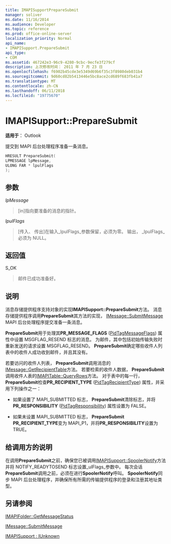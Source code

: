 ```yaml
---
title: IMAPISupportPrepareSubmit
manager: soliver
ms.date: 11/16/2014
ms.audience: Developer
ms.topic: reference
ms.prod: office-online-server
localization_priority: Normal
api_name:
- IMAPISupport.PrepareSubmit
api_type:
- COM
ms.assetid: 467242e3-96c9-4280-9cbc-9ecfe3f279cf
description: 上次修改时间： 2011 年 7 月 23 日
ms.openlocfilehash: f6902b45cde3e5349d69b6f35c3f8980deb031b4
ms.sourcegitcommit: 9d60cd82b5413446e5bc8ace2cd689f683fb41a7
ms.translationtype: MT
ms.contentlocale: zh-CN
ms.lasthandoff: 06/11/2018
ms.locfileid: "19775670"
---
```

# <a name="imapisupportpreparesubmit"></a>IMAPISupport::PrepareSubmit

  
  
**适用于**： Outlook 
  
提交到 MAPI 后台处理程序准备一条消息。
  
```cpp
HRESULT PrepareSubmit(
LPMESSAGE lpMessage,
ULONG FAR * lpulFlags
);
```

## <a name="parameters"></a>参数

 _lpMessage_
  
> [in]指向要准备的消息的指针。
    
 _lpulFlags_
  
> [传入、 传出]在输入_lpulFlags_参数保留，必须为零。 输出， _lpulFlags_必须为 NULL。 
    
## <a name="return-value"></a>返回值

S_OK 
  
> 邮件已成功准备好。
    
## <a name="remarks"></a>说明

消息存储提供程序支持对象的实现**IMAPISupport::PrepareSubmit**方法。 消息存储提供程序调用**PrepareSubmit**其方法的实现， [IMessage::SubmitMessage](imessage-submitmessage.md) MAPI 后台处理程序提交准备一条消息。 
  
 **PrepareSubmit**用于处理其**PR_MESSAGE_FLAGS** ([PidTagMessageFlags](pidtagmessageflags-canonical-property.md)) 属性中设置 MSGFLAG_RESEND 标志的消息。 为邮件，其中包括初始传输失败时重新发送的请求设置 MSGFLAG_RESEND。 **PrepareSubmit**确定哪些收件人列表中的收件人成功收到邮件，并且其没有。 
  
若要访问的收件人列表， **PrepareSubmit**调用消息的[IMessage::GetRecipientTable](imessage-getrecipienttable.md)方法。 若要检索的收件人数据， **PrepareSubmit**调用收件人表的[IMAPITable::QueryRows](imapitable-queryrows.md)方法。 对于表中的每一行， **PrepareSubmit**检查**PR_RECIPIENT_TYPE** ([PidTagRecipientType](pidtagrecipienttype-canonical-property.md)) 属性，并采用下列操作之一：
  
- 如果设置了 MAPI_SUBMITTED 标志， **PrepareSubmit**清除标志，并将**PR_RESPONSIBILITY** ([PidTagResponsibility](pidtagresponsibility-canonical-property.md)) 属性设置为 FALSE。
    
- 如果未设置 MAPI_SUBMITTED 标志， **PrepareSubmit** **PR_RECIPIENT_TYPE**变为 MAPI_P1，并将**PR_RESPONSIBILITY**设置为 TRUE。 
    
## <a name="notes-to-callers"></a>给调用方的说明

在调用**PrepareSubmit**之前，确保您已被调用[IMAPISupport::SpoolerNotify](imapisupport-spoolernotify.md)方法并将 NOTIFY_READYTOSEND 标志设置_ulFlags_参数中。 每次会话**PrepareSubmit**调用之前，必须在进行**SpoolerNotify**呼叫。 **SpoolerNotify**同步 MAPI 后台处理程序，并确保所有所需的传输提供程序的登录和注册其地址类型。 
  
## <a name="see-also"></a>另请参阅



[IMAPIFolder::GetMessageStatus](imapifolder-getmessagestatus.md)
  
[IMessage::SubmitMessage](imessage-submitmessage.md)
  
[IMAPISupport : IUnknown](imapisupportiunknown.md)

